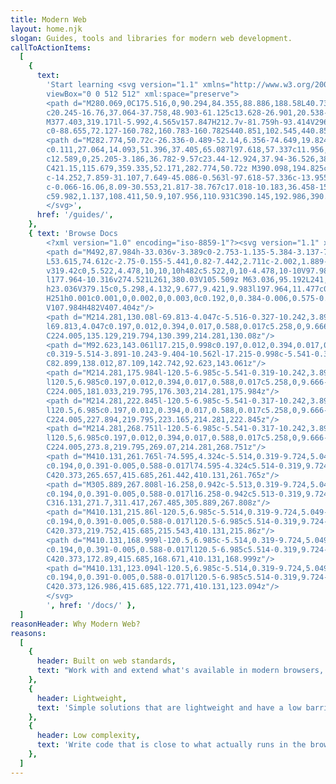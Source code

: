 ```yaml
---
title: Modern Web
layout: home.njk
slogan: Guides, tools and libraries for modern web development.
callToActionItems:
  [
    {
      text:
        'Start learning <svg version="1.1" xmlns="http://www.w3.org/2000/svg" xmlns:xlink="http://www.w3.org/1999/xlink" x="0px" y="0px"
        viewBox="0 0 512 512" xml:space="preserve">
        <path d="M280.069,0C175.516,0,90.294,84.355,88.886,188.58L40.731,327.056h48.137v103.184h93.414V512h219.545h0.001V338.607
        c20.245-16.76,37.064-37.758,48.903-61.125c13.628-26.901,20.538-55.929,20.538-86.282C471.269,85.773,385.497,0,280.069,0z
        M377.403,319.171l-5.992,4.565v157.847H212.7v-81.759h-93.414V296.639H83.512l35.774-102.87V191.2
        c0-88.655,72.127-160.782,160.783-160.782S440.851,102.545,440.852,191.2C440.852,241.806,417.726,288.45,377.403,319.171z"/>
        <path d="M282.774,50.72c-26.336-0.489-52.14,6.356-74.649,19.824c-23.038,13.785-36.726,38.082-36.616,64.994
        c0.111,27.064,14.093,51.396,37.405,65.087l97.618,57.337c11.956,7.022,25.162,10.541,38.398,10.541
        c12.589,0,25.205-3.186,36.782-9.57c23.44-12.924,37.94-36.526,38.79-63.137c0.036-1.162,0.06-2.327,0.069-3.494v-0.008
        C421.15,115.679,359.335,52.171,282.774,50.72z M390.098,194.825c-0.504,15.773-9.13,29.781-23.076,37.47
        c-14.252,7.859-31.107,7.649-45.086-0.563l-97.618-57.336c-13.955-8.196-22.327-22.769-22.393-38.983
        c-0.066-16.06,8.09-30.553,21.817-38.767c17.018-10.183,36.458-15.534,56.355-15.534c0.7,0,1.4,0.007,2.1,0.019
        c59.982,1.137,108.411,50.9,107.956,110.931C390.145,192.986,390.127,193.908,390.098,194.825z"/>
        </svg>',
      href: '/guides/',
    },
    { text: 'Browse Docs
        <?xml version="1.0" encoding="iso-8859-1"?><svg version="1.1" xmlns="http://www.w3.org/2000/svg" xmlns:xlink="http://www.w3.org/1999/xlink" x="0px" y="0px"	 viewBox="0 0 502 502" style="enable-background:new 0 0 502 502;" xml:space="preserve">
        <path d="M492,87.984h-33.036v-3.389c0-2.753-1.135-5.384-3.137-7.272c-2.004-1.891-4.707-2.866-7.442-2.711L251,86.054
        L53.615,74.612c-2.75-0.155-5.441,0.82-7.442,2.711c-2.002,1.889-3.137,4.52-3.137,7.272v3.389H10c-5.522,0-10,4.478-10,10
        v319.42c0,5.522,4.478,10,10,10h482c5.522,0,10-4.478,10-10V97.984C502,92.462,497.522,87.984,492,87.984z M261,105.509
        l177.964-10.316v274.521L261,380.03V105.509z M63.036,95.192L241,105.509V380.03L63.036,369.713V95.192z M482,407.404H20v-299.42
        h23.036V379.15c0,5.298,4.132,9.677,9.421,9.983l197.964,11.477c0.193,0.011,0.384,0.016,0.575,0.016c0.001,0,0.002,0,0.003,0
        H251h0.001c0.001,0,0.002,0,0.003,0c0.192,0,0.384-0.006,0.575-0.016l197.964-11.477c5.289-0.307,9.421-4.686,9.421-9.983
        V107.984H482V407.404z"/>
        <path d="M214.281,130.08l-69.813-4.047c-5.516-0.327-10.242,3.892-10.563,9.404c-0.319,5.514,3.892,10.243,9.404,10.563
        l69.813,4.047c0.197,0.012,0.394,0.017,0.588,0.017c5.258,0,9.666-4.104,9.975-9.421
        C224.005,135.129,219.794,130.399,214.281,130.08z"/>
        <path d="M92.623,143.061l17.215,0.998c0.197,0.012,0.394,0.017,0.588,0.017c5.258,0,9.666-4.104,9.975-9.421
        c0.319-5.514-3.891-10.243-9.404-10.562l-17.215-0.998c-5.541-0.32-10.242,3.892-10.563,9.404
        C82.899,138.012,87.109,142.742,92.623,143.061z"/>
        <path d="M214.281,175.984l-120.5-6.985c-5.541-0.319-10.242,3.892-10.563,9.404c-0.319,5.514,3.891,10.243,9.404,10.563
        l120.5,6.985c0.197,0.012,0.394,0.017,0.588,0.017c5.258,0,9.666-4.104,9.975-9.421
        C224.005,181.033,219.795,176.303,214.281,175.984z"/>
        <path d="M214.281,222.845l-120.5-6.985c-5.541-0.317-10.242,3.892-10.563,9.404c-0.319,5.514,3.891,10.243,9.404,10.563
        l120.5,6.985c0.197,0.012,0.394,0.017,0.588,0.017c5.258,0,9.666-4.104,9.975-9.421
        C224.005,227.894,219.795,223.165,214.281,222.845z"/>
        <path d="M214.281,268.751l-120.5-6.985c-5.541-0.317-10.242,3.892-10.563,9.404c-0.319,5.514,3.891,10.243,9.404,10.563
        l120.5,6.985c0.197,0.012,0.394,0.017,0.588,0.017c5.258,0,9.666-4.104,9.975-9.421
        C224.005,273.8,219.795,269.07,214.281,268.751z"/>
        <path d="M410.131,261.765l-74.595,4.324c-5.514,0.319-9.724,5.049-9.404,10.563c0.309,5.316,4.716,9.421,9.975,9.421
        c0.194,0,0.391-0.005,0.588-0.017l74.595-4.324c5.514-0.319,9.724-5.049,9.404-10.563
        C420.373,265.657,415.685,261.442,410.131,261.765z"/>
        <path d="M305.889,267.808l-16.258,0.942c-5.513,0.319-9.724,5.049-9.404,10.563c0.309,5.316,4.716,9.421,9.975,9.421
        c0.194,0,0.391-0.005,0.588-0.017l16.258-0.942c5.513-0.319,9.724-5.049,9.404-10.563
        C316.131,271.7,311.417,267.485,305.889,267.808z"/>
        <path d="M410.131,215.86l-120.5,6.985c-5.514,0.319-9.724,5.049-9.404,10.563c0.309,5.316,4.716,9.421,9.975,9.421
        c0.194,0,0.391-0.005,0.588-0.017l120.5-6.985c5.514-0.319,9.724-5.049,9.404-10.563
        C420.373,219.752,415.685,215.543,410.131,215.86z"/>
        <path d="M410.131,168.999l-120.5,6.985c-5.514,0.319-9.724,5.049-9.404,10.563c0.309,5.316,4.716,9.421,9.975,9.421
        c0.194,0,0.391-0.005,0.588-0.017l120.5-6.985c5.514-0.319,9.724-5.049,9.404-10.563
        C420.373,172.89,415.685,168.671,410.131,168.999z"/>
        <path d="M410.131,123.094l-120.5,6.985c-5.514,0.319-9.724,5.049-9.404,10.563c0.309,5.316,4.716,9.421,9.975,9.421
        c0.194,0,0.391-0.005,0.588-0.017l120.5-6.985c5.514-0.319,9.724-5.049,9.404-10.563
        C420.373,126.986,415.685,122.771,410.131,123.094z"/>
        </svg>
        ', href: '/docs/' },
  ]
reasonHeader: Why Modern Web?
reasons:
  [
    {
      header: Built on web standards,
      text: "Work with and extend what's available in modern browsers, learning skills, and writing code that stays relevant.",
    },
    {
      header: Lightweight,
      text: 'Simple solutions that are lightweight and have a low barrier to entry. With extension points for power users.',
    },
    {
      header: Low complexity,
      text: 'Write code that is close to what actually runs in the browser, reducing abstractions and complexity.',
    },
  ]
---
```

